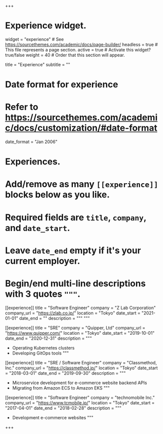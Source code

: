 +++
# Experience widget.
widget = "experience"  # See https://sourcethemes.com/academic/docs/page-builder/
headless = true  # This file represents a page section.
active = true  # Activate this widget? true/false
weight = 40  # Order that this section will appear.

title = "Experience"
subtitle = ""

# Date format for experience
#   Refer to https://sourcethemes.com/academic/docs/customization/#date-format
date_format = "Jan 2006"

# Experiences.
#   Add/remove as many `[[experience]]` blocks below as you like.
#   Required fields are `title`, `company`, and `date_start`.
#   Leave `date_end` empty if it's your current employer.
#   Begin/end multi-line descriptions with 3 quotes `"""`.
[[experience]]
  title = "Software Engineer"
  company = "Z Lab Corporation"
  company_url = "https://zlab.co.jp/"
  location = "Tokyo"
  date_start = "2021-01-01"
  date_end = ""
  description = """
  """

[[experience]]
  title = "SRE"
  company = "Quipper, Ltd"
  company_url = "https://www.quipper.com/"
  location = "Tokyo"
  date_start = "2019-10-01"
  date_end = "2020-12-31"
  description = """
  * Operating Kubernetes clusters
  * Developing GitOps tools
  """

[[experience]]
  title = "SRE / Software Engineer"
  company = "Classmethod, Inc."
  company_url = "https://classmethod.jp/"
  location = "Tokyo"
  date_start = "2018-03-01"
  date_end = "2019-09-30"
  description = """
  * Microservice development for e-commerce website backend APIs
  * Migrating from Amazon ECS to Amazon EKS
  """

[[experience]]
  title = "Software Engineer"
  company = "technomobile Inc."
  company_url = "https://www.tcmobile.jp/"
  location = "Tokyo"
  date_start = "2017-04-01"
  date_end = "2018-02-28"
  description = """
  * Development e-commerce websites
  """

+++
